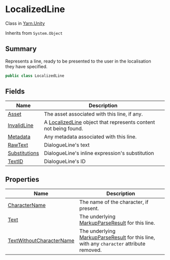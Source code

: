 # LocalizedLine

Class in [Yarn.Unity](yarn.unity.md)

Inherits from `System.Object`

## Summary

Represents a line, ready to be presented to the user in the localisation\
they have specified.

```csharp
public class LocalizedLine
```

## Fields

| Name                                                       | Description                                                                                    |
| ---------------------------------------------------------- | ---------------------------------------------------------------------------------------------- |
| [Asset](yarn.unity.localizedline.asset.md)                 | The asset associated with this line, if any.                                                   |
| [InvalidLine](yarn.unity.localizedline.invalidline.md)     | A [LocalizedLine](yarn.unity.localizedline.md) object that represents content not being found. |
| [Metadata](yarn.unity.localizedline.metadata.md)           | Any metadata associated with this line.                                                        |
| [RawText](yarn.unity.localizedline.rawtext.md)             | DialogueLine's text                                                                            |
| [Substitutions](yarn.unity.localizedline.substitutions.md) | DialogueLine's inline expression's substitution                                                |
| [TextID](yarn.unity.localizedline.textid.md)               | DialogueLine's ID                                                                              |

## Properties

| Name                                                                             | Description                                                                                                                 |
| -------------------------------------------------------------------------------- | --------------------------------------------------------------------------------------------------------------------------- |
| [CharacterName](yarn.unity.localizedline.charactername.md)                       | The name of the character, if present.                                                                                      |
| [Text](yarn.unity.localizedline.text.md)                                         | The underlying [MarkupParseResult](yarn.markup.markupparseresult.md) for this line.                                         |
| [TextWithoutCharacterName](yarn.unity.localizedline.textwithoutcharactername.md) | The underlying [MarkupParseResult](yarn.markup.markupparseresult.md) for this line, with any `character` attribute removed. |
